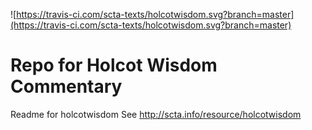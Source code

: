 ![https://travis-ci.com/scta-texts/holcotwisdom.svg?branch=master](https://travis-ci.com/scta-texts/holcotwisdom.svg?branch=master)

# Repo for Holcot Wisdom Commentary

Readme for holcotwisdom
See http://scta.info/resource/holcotwisdom
